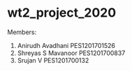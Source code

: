 # wt2_project_2020

Members:
1. Anirudh Avadhani PES1201701526
2. Shreyas S Mavanoor PES1201700837
3. Srujan V PES1201700132

